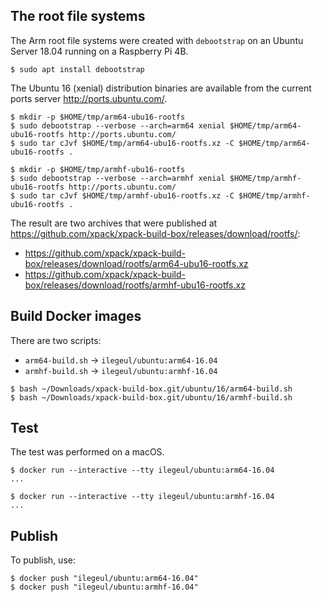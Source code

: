 
## The root file systems

The Arm root file systems were created with `debootstrap` on an Ubuntu Server
18.04 running on a Raspberry Pi 4B.

```console
$ sudo apt install debootstrap
```

The Ubuntu 16 (xenial) distribution binaries are available
from the current ports server http://ports.ubuntu.com/.

```console
$ mkdir -p $HOME/tmp/arm64-ubu16-rootfs
$ sudo debootstrap --verbose --arch=arm64 xenial $HOME/tmp/arm64-ubu16-rootfs http://ports.ubuntu.com/
$ sudo tar cJvf $HOME/tmp/arm64-ubu16-rootfs.xz -C $HOME/tmp/arm64-ubu16-rootfs .
```

```console
$ mkdir -p $HOME/tmp/armhf-ubu16-rootfs
$ sudo debootstrap --verbose --arch=armhf xenial $HOME/tmp/armhf-ubu16-rootfs http://ports.ubuntu.com/
$ sudo tar cJvf $HOME/tmp/armhf-ubu16-rootfs.xz -C $HOME/tmp/armhf-ubu16-rootfs .
```
The result are two archives that were published at 
https://github.com/xpack/xpack-build-box/releases/download/rootfs/:

- https://github.com/xpack/xpack-build-box/releases/download/rootfs/arm64-ubu16-rootfs.xz
- https://github.com/xpack/xpack-build-box/releases/download/rootfs/armhf-ubu16-rootfs.xz

## Build Docker images

There are two scripts:

- `arm64-build.sh` -> `ilegeul/ubuntu:arm64-16.04`
- `armhf-build.sh` -> `ilegeul/ubuntu:armhf-16.04`

```console
$ bash ~/Downloads/xpack-build-box.git/ubuntu/16/arm64-build.sh
$ bash ~/Downloads/xpack-build-box.git/ubuntu/16/armhf-build.sh
```

## Test

The test was performed on a macOS.

```console
$ docker run --interactive --tty ilegeul/ubuntu:arm64-16.04
...
```

```console
$ docker run --interactive --tty ilegeul/ubuntu:armhf-16.04
...
```

## Publish

To publish, use:

```console
$ docker push "ilegeul/ubuntu:arm64-16.04"
$ docker push "ilegeul/ubuntu:armhf-16.04"
```
